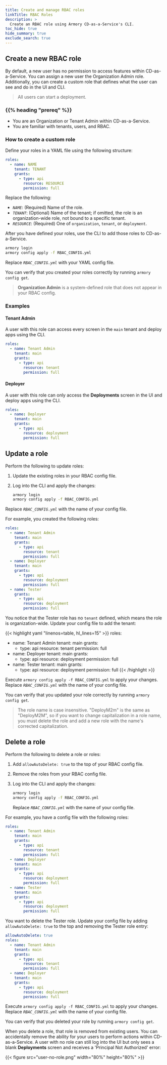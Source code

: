 ```yaml
---
title: Create and manage RBAC roles
linkTitle: RBAC Roles
description: >
  Create an RBAC role using Armory CD-as-a-Service's CLI.
toc_hide: true
hide_summary: true
exclude_search: true
---
```


## Create a new RBAC role

By default, a new user has no permission to access features within CD-as-a-Service. You can assign a new user the Organization Admin role. Additionally, you can create a custom role that defines what the user can see and do in the UI and CLI.

>All users can start a deployment.

### {{% heading "prereq" %}}

* You are an Organization or Tenant Admin within CD-as-a-Service.
* You are familiar with tenants, users, and RBAC.

### How to create a custom role

Define your roles in a YAML file using the following structure:

```yaml
roles:
  - name: NAME
    tenant: TENANT
    grants:
      - type: api
        resource: RESOURCE
        permission: full
```

Replace the following:

* _`NAME`_: (Required) Name of the role.
* _`TENANT`_: (Optional) Name of the tenant; if omitted, the role is an organization-wide role, not bound to a specific tenant.
* _`RESOURCE`_: (Required) One of `organization`, `tenant`, or `deployment`.

After you have defined your roles, use the CLI to add those roles to CD-as-a-Service.

```bash
armory login
armory config apply -f RBAC_CONFIG.yml
```

Replace _`RBAC_CONFIG.yml`_ with your YAML config file.

You can verify that you created your roles correctly by running `armory config get`.

>**Organization Admin** is a system-defined role that does not appear in your RBAC config.

### Examples

#### Tenant Admin

A user with this role can access every screen in the `main` tenant and deploy apps using the CLI.

```yaml
roles:
  - name: Tenant Admin
    tenant: main
    grants:
      - type: api
        resource: tenant
        permission: full
```

#### Deployer

A user with this role can only access the **Deployments** screen in the UI and deploy apps using the CLI.

```yaml
roles:
  - name: Deployer
    tenant: main
    grants:
      - type: api
        resource: deployment
        permission: full
```

## Update a role

Perform the following to update roles:

1. Update the existing roles in your RBAC config file.
1. Log into the CLI and apply the changes:

   ```bash
   armory login
   armory config apply -f RBAC_CONFIG.yml
   ```

Replace _`RBAC_CONFIG.yml`_ with the name of your config file.

For example, you created the following roles:

```yaml
roles:
  - name: Tenant Admin
    tenant: main
    grants:
      - type: api
        resource: tenant
        permission: full
  - name: Deployer
    tenant: main
    grants:
      - type: api
        resource: deployment
        permission: full
  - name: Tester
    grants:
      - type: api
        resource: deployment
        permission: full
```

You notice that the Tester role has no `tenant` defined, which means the role is organization-wide. Update your config file to add the tenant:

{{< highlight yaml "linenos=table, hl_lines=15" >}}
roles:
  - name: Tenant Admin
    tenant: main
    grants:
      - type: api
        resource: tenant
        permission: full
  - name: Deployer
    tenant: main
    grants:
      - type: api
        resource: deployment
        permission: full
  - name: Tester
    tenant: main
    grants:
      - type: api
        resource: deployment
        permission: full
{{< /highlight >}}

Execute `armory config apply -f RBAC_CONFIG.yml` to apply your changes. Replace _`RBAC_CONFIG.yml`_ with the name of your config file.

You can verify that you updated your role correctly by running `armory config get`.

>The role name is case insensitive. "DeployM2m" is the same as "DeployM2M", so if you want to change capitalization in a role name, you must delete the role and add a new role with the name's corrected capitalization.

## Delete a role

Perform the following to delete a role or roles:

1. Add `allowAutoDelete: true` to the top of your RBAC config file.
1. Remove the roles from your RBAC config file.
1. Log into the CLI and apply the changes:

   ```bash
   armory login
   armory config apply -f RBAC_CONFIG.yml
   ```
   
   Replace _`RBAC_CONFIG.yml`_ with the name of your config file.

For example, you have a config file with the following roles:

```yaml
roles:
  - name: Tenant Admin
    tenant: main
    grants:
      - type: api
        resource: tenant
        permission: full
  - name: Deployer
    tenant: main
    grants:
      - type: api
        resource: deployment
        permission: full
  - name: Tester
    tenant: main
    grants:
      - type: api
        resource: deployment
        permission: full
```

You want to delete the Tester role. Update your config file by adding `allowAutoDelete: true` to the top and removing the Tester role entry:

```yaml
allowAutoDelete: true
roles:
  - name: Tenant Admin
    tenant: main
    grants:
      - type: api
        resource: tenant
        permission: full
  - name: Deployer
    tenant: main
    grants:
      - type: api
        resource: deployment
        permission: full
```

Execute `armory config apply -f RBAC_CONFIG.yml` to apply your changes. Replace _`RBAC_CONFIG.yml`_ with the name of your config file.

You can verify that you deleted your role by running `armory config get`.

When you delete a role, that role is removed from existing users. You can accidentally remove the ability for your users to perform actions within CD-as-a-Service. A user with no role can still log into the UI but only sees a blank **Deployments** screen and receives a 'Principal Not Authorized' error:

{{< figure src="user-no-role.png" width="80%" height="80%" >}}
